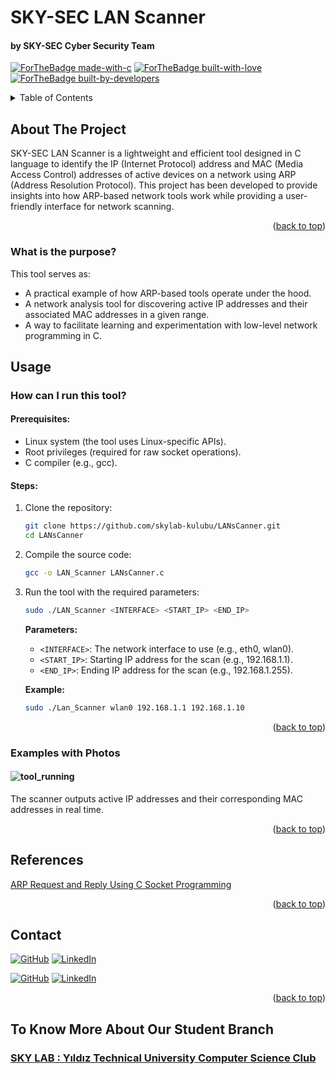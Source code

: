 
<a name="readme-top"></a>  

# SKY-SEC LAN Scanner  
#### by SKY-SEC Cyber Security Team  

[![ForTheBadge made-with-c](http://ForTheBadge.com/images/badges/made-with-c.svg)](https://en.wikipedia.org/wiki/C_(programming_language))
[![ForTheBadge built-with-love](http://ForTheBadge.com/images/badges/built-with-love.svg)](https://github.com/Muzaffer188/)  
[![ForTheBadge built-by-developers](http://ForTheBadge.com/images/badges/built-by-developers.svg)](https://github.com/m3rtuc/)

<details>  
  <summary>Table of Contents</summary>  
  <ol>  
    <li>  
      <a href="#about-the-project">About The Project</a>  
      <ul>  
        <li><a href="#what-is-the-purpose">What Is The Purpose?</a></li>  
      </ul>  
    </li>  
    <li>  
      <a href="#usage">Usage</a>  
      <ul>  
        <li><a href="#how-can-i-run-this-tool">How Can I Run This Tool?</a></li>  
      </ul>  
      <ul>  
        <li><a href="#examples-with-photos">Examples with Photos</a></li>  
      </ul>  
    </li>   
    <li><a href="#references">References</a></li>
    <li><a href="#contact">Contact</a></li>  
    <li><a href="#to-know-more-about-us">To Know More About Us</a></li>      
  </ol>  
</details>  

## About The Project  

SKY-SEC LAN Scanner is a lightweight and efficient tool designed in C language to identify the IP (Internet Protocol) address and MAC (Media Access Control) addresses of active devices on a network using ARP (Address Resolution Protocol). This project has been developed to provide insights into how ARP-based network tools work while providing a user-friendly interface for network scanning.  

<p align="right">(<a href="#readme-top">back to top</a>)</p>  

### What is the purpose?  

This tool serves as:  
- A practical example of how ARP-based tools operate under the hood.  
- A network analysis tool for discovering active IP addresses and their associated MAC addresses in a given range.  
- A way to facilitate learning and experimentation with low-level network programming in C.  

## Usage  

### How can I run this tool?  

#### Prerequisites:  
- Linux system (the tool uses Linux-specific APIs).  
- Root privileges (required for raw socket operations).  
- C compiler (e.g., gcc).  

#### Steps:  

1. Clone the repository:  
   ```bash
   git clone https://github.com/skylab-kulubu/LANsCanner.git  
   cd LANsCanner  
   ```

2. Compile the source code:  
   ```bash
   gcc -o LAN_Scanner LANsCanner.c  
   ```

3. Run the tool with the required parameters:  
   ```bash
   sudo ./LAN_Scanner <INTERFACE> <START_IP> <END_IP>  
   ```

   **Parameters:**  
   - `<INTERFACE>`: The network interface to use (e.g., eth0, wlan0).  
   - `<START_IP>`: Starting IP address for the scan (e.g., 192.168.1.1).
   - `<END_IP>`: Ending IP address for the scan (e.g., 192.168.1.255).  

   **Example:**  
   ```bash
   sudo ./Lan_Scanner wlan0 192.168.1.1 192.168.1.10  
   ```

<p align="right">(<a href="#readme-top">back to top</a>)</p>  

### Examples with Photos  

#### ![tool_running](https://github.com/skylab-kulubu/LANsCanner/blob/main/SKY-SEC_LAN_Scanner1.jpg)  
The scanner outputs active IP addresses and their corresponding MAC addresses in real time.  

<p align="right">(<a href="#readme-top">back to top</a>)</p>  

## References  
  
[ARP Request and Reply Using C Socket Programming](https://stackoverflow.com/questions/16710040/arp-request-and-reply-using-c-socket-programming)  

<p align="right">(<a href="#readme-top">back to top</a>)</p>  

## Contact  

[![GitHub](https://img.shields.io/badge/GitHub-181717?style=for-the-badge&logo=github&logoColor=white)](https://github.com/Muzaffer188/)
[![LinkedIn](https://img.shields.io/badge/LinkedIn-0077B5?style=for-the-badge&logo=linkedin&logoColor=white)](https://www.linkedin.com/in/muzaffer-emer/) 

[![GitHub](https://img.shields.io/badge/GitHub-181717?style=for-the-badge&logo=github&logoColor=white)](https://github.com/m3rtuc/)
[![LinkedIn](https://img.shields.io/badge/LinkedIn-0077B5?style=for-the-badge&logo=linkedin&logoColor=white)](https://www.linkedin.com/in/mert-%C3%BC%C3%A7-6b20b82aa/) 

<p align="right">(<a href="#readme-top">back to top</a>)</p>  

## To Know More About Our Student Branch  
### [SKY LAB : Yıldız Technical University Computer Science Club](http://yildizskylab.com/ "SKY LAB Homepage")
